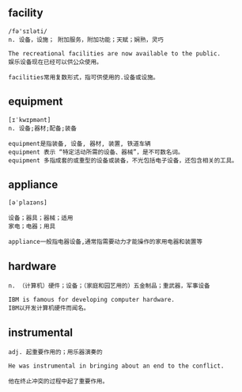## facility
```
/fə'sɪləti/
n. 设备，设施； 附加服务，附加功能；天赋；娴熟，灵巧

The recreational facilities are now available to the public.
娱乐设备现在已经可以供公众使用。

facilities常用复数形式，指可供使用的.设备或设施。
```

## equipment
```
[ɪˈkwɪpmənt]
n. 设备;器材;配备;装备

equipment是指装备, 设备, 器材, 装置, 铁道车辆
equipment 表示 “特定活动所需的设备、器械”，是不可数名词。
equipment 多指成套的或重型的设备或装备，不光包括电子设备，还包含相关的工具。
```

## appliance
```
[əˈplaɪəns]

设备；器具；器械；适用
家电；电器；用具

appliance一般指电器设备,通常指需要动力才能操作的家用电器和装置等
```

## hardware
```
n. （计算机）硬件；设备；（家庭和园艺用的）五金制品；重武器，军事设备

IBM is famous for developing computer hardware.
IBM以开发计算机硬件而闻名。
```
## instrumental
```
adj. 起重要作用的；用乐器演奏的

He was instrumental in bringing about an end to the conflict.

他在终止冲突的过程中起了重要作用。
```